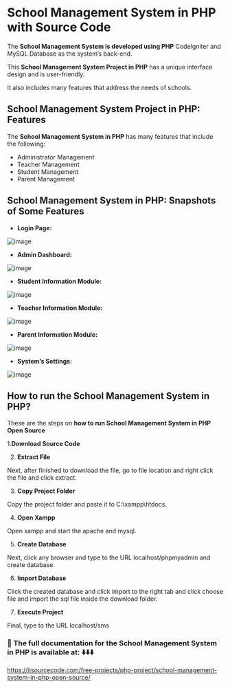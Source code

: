 # School Management System in PHP with Source Code

The **School Management System is developed using PHP** CodeIgniter and MySQL Database as the system’s back-end. 

This **School Management System Project in PHP** has a unique interface design and is user-friendly. 

It also includes many features that address the needs of schools.

## School Management System Project in PHP: Features

The **School Management System in PHP** has many features that include the following:

* Administrator Management
* Teacher Management
* Student Management
* Parent Management


## School Management System in PHP: Snapshots of Some Features

* **Login Page:**

![image](https://github.com/user-attachments/assets/c2fb3486-9e90-427c-94e4-4fd317010bbf)

* **Admin Dashboard:**

![image](https://github.com/user-attachments/assets/ea08ba14-6810-488e-8ecd-3295b5919d0b)

* **Student Information Module:**

![image](https://github.com/user-attachments/assets/379083c2-c752-4013-bb27-64571d7acbab)

* **Teacher Information Module:**

![image](https://github.com/user-attachments/assets/edb2faef-abf6-473c-b389-fd8e1bb96169)

* **Parent Information Module:**

![image](https://github.com/user-attachments/assets/7e3f5b83-e8d2-4b7d-b574-079ccfbcf3b6)

* **System’s Settings:**

![image](https://github.com/user-attachments/assets/5536adae-3064-4a4b-8672-fea4318912ee)


## How to run the School Management System in PHP?
These are the steps on **how to run School Management System in PHP Open Source**


1.**Download Source Code**

2. **Extract File**

Next, after finished to download the file, go to file location and right click the file and click extract.

3. **Copy Project Folder**

Copy the project folder and paste it to C:\xampp\htdocs.

4. **Open Xampp**

Open xampp and start the apache and mysql.

5. **Create Database**

Next, click any browser and type to the URL localhost/phpmyadmin and create database.

6. **Import Database**

Click the created database and click import to the right tab and click choose file and import the sql file inside the download folder.

7. **Execute Project**

Final, type to the URL localhost/sms

### 📌 The full documentation for the School Management System in PHP is available at: ⬇️⬇️⬇️

https://itsourcecode.com/free-projects/php-project/school-management-system-in-php-open-source/







